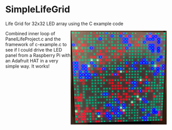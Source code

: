 # SimpleLifeGrid
Life Grid for 32x32 LED array using the C example code

<img style="float: right;" src="grid.png" width="300">

Combined inner loop of PanelLifeProject.c and the framework of c-example.c to see if I could drive the LED panel from a Raspberry Pi with an Adafruit HAT in a very simple way. It works!
